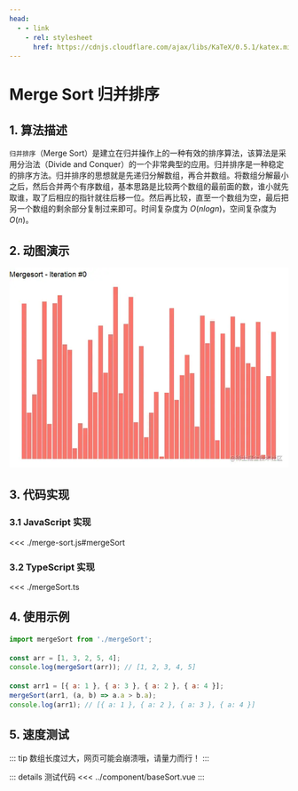 ```yaml
---
head:
  - - link
    - rel: stylesheet
      href: https://cdnjs.cloudflare.com/ajax/libs/KaTeX/0.5.1/katex.min.css
---
```

# Merge Sort 归并排序

## 1. 算法描述
  
`归并排序`（Merge Sort）是建立在归并操作上的一种有效的排序算法，该算法是采用分治法（Divide and Conquer）的一个非常典型的应用。归并排序是一种稳定的排序方法。归并排序的思想就是先递归分解数组，再合并数组。将数组分解最小之后，然后合并两个有序数组，基本思路是比较两个数组的最前面的数，谁小就先取谁，取了后相应的指针就往后移一位。然后再比较，直至一个数组为空，最后把另一个数组的剩余部分复制过来即可。时间复杂度为 $O(nlogn)$，空间复杂度为 $O(n)$。

## 2. 动图演示

![Merge Sort](./mergesort.webp)

## 3. 代码实现

### 3.1 JavaScript 实现

<<< ./merge-sort.js#mergeSort

### 3.2 TypeScript 实现

<<< ./mergeSort.ts

## 4. 使用示例

``` js
import mergeSort from './mergeSort';

const arr = [1, 3, 2, 5, 4];
console.log(mergeSort(arr)); // [1, 2, 3, 4, 5]

const arr1 = [{ a: 1 }, { a: 3 }, { a: 2 }, { a: 4 }];
mergeSort(arr1, (a, b) => a.a > b.a);
console.log(arr1); // [{ a: 1 }, { a: 2 }, { a: 3 }, { a: 4 }]
```

## 5. 速度测试

::: tip
数组长度过大，网页可能会崩溃哦，请量力而行！
:::
<script setup>
import SortExample from './sort.vue'
</script>

<SortExample />

::: details 测试代码
<<< ../component/baseSort.vue
:::
